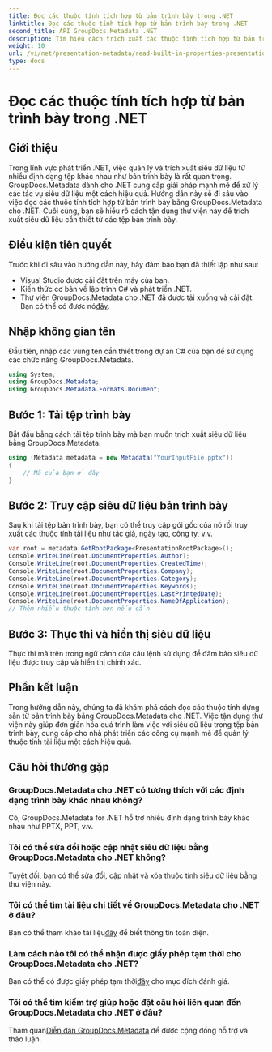 ```yaml
---
title: Đọc các thuộc tính tích hợp từ bản trình bày trong .NET
linktitle: Đọc các thuộc tính tích hợp từ bản trình bày trong .NET
second_title: API GroupDocs.Metadata .NET
description: Tìm hiểu cách trích xuất các thuộc tính tích hợp từ bản trình bày bằng GroupDocs.Metadata cho .NET trong hướng dẫn toàn diện này.
weight: 10
url: /vi/net/presentation-metadata/read-built-in-properties-presentations/
type: docs
---
```

# Đọc các thuộc tính tích hợp từ bản trình bày trong .NET

## Giới thiệu
Trong lĩnh vực phát triển .NET, việc quản lý và trích xuất siêu dữ liệu từ nhiều định dạng tệp khác nhau như bản trình bày là rất quan trọng. GroupDocs.Metadata dành cho .NET cung cấp giải pháp mạnh mẽ để xử lý các tác vụ siêu dữ liệu một cách hiệu quả. Hướng dẫn này sẽ đi sâu vào việc đọc các thuộc tính tích hợp từ bản trình bày bằng GroupDocs.Metadata cho .NET. Cuối cùng, bạn sẽ hiểu rõ cách tận dụng thư viện này để trích xuất siêu dữ liệu cần thiết từ các tệp bản trình bày.
## Điều kiện tiên quyết
Trước khi đi sâu vào hướng dẫn này, hãy đảm bảo bạn đã thiết lập như sau:
- Visual Studio được cài đặt trên máy của bạn.
- Kiến thức cơ bản về lập trình C# và phát triển .NET.
-  Thư viện GroupDocs.Metadata cho .NET đã được tải xuống và cài đặt. Bạn có thể có được nó[đây](https://releases.groupdocs.com/metadata/net/).

## Nhập không gian tên
Đầu tiên, nhập các vùng tên cần thiết trong dự án C# của bạn để sử dụng các chức năng GroupDocs.Metadata.
```csharp
using System;
using GroupDocs.Metadata;
using GroupDocs.Metadata.Formats.Document;
```
## Bước 1: Tải tệp trình bày
Bắt đầu bằng cách tải tệp trình bày mà bạn muốn trích xuất siêu dữ liệu bằng GroupDocs.Metadata.
```csharp
using (Metadata metadata = new Metadata("YourInputFile.pptx"))
{
    // Mã của bạn ở đây
}
```
## Bước 2: Truy cập siêu dữ liệu bản trình bày
Sau khi tải tệp bản trình bày, bạn có thể truy cập gói gốc của nó rồi truy xuất các thuộc tính tài liệu như tác giả, ngày tạo, công ty, v.v.
```csharp
var root = metadata.GetRootPackage<PresentationRootPackage>();
Console.WriteLine(root.DocumentProperties.Author);
Console.WriteLine(root.DocumentProperties.CreatedTime);
Console.WriteLine(root.DocumentProperties.Company);
Console.WriteLine(root.DocumentProperties.Category);
Console.WriteLine(root.DocumentProperties.Keywords);
Console.WriteLine(root.DocumentProperties.LastPrintedDate);
Console.WriteLine(root.DocumentProperties.NameOfApplication);
// Thêm nhiều thuộc tính hơn nếu cần
```
## Bước 3: Thực thi và hiển thị siêu dữ liệu
Thực thi mã trên trong ngữ cảnh của câu lệnh sử dụng để đảm bảo siêu dữ liệu được truy cập và hiển thị chính xác.

## Phần kết luận
Trong hướng dẫn này, chúng ta đã khám phá cách đọc các thuộc tính dựng sẵn từ bản trình bày bằng GroupDocs.Metadata cho .NET. Việc tận dụng thư viện này giúp đơn giản hóa quá trình làm việc với siêu dữ liệu trong tệp bản trình bày, cung cấp cho nhà phát triển các công cụ mạnh mẽ để quản lý thuộc tính tài liệu một cách hiệu quả.

## Câu hỏi thường gặp
### GroupDocs.Metadata cho .NET có tương thích với các định dạng trình bày khác nhau không?
Có, GroupDocs.Metadata for .NET hỗ trợ nhiều định dạng trình bày khác nhau như PPTX, PPT, v.v.
### Tôi có thể sửa đổi hoặc cập nhật siêu dữ liệu bằng GroupDocs.Metadata cho .NET không?
Tuyệt đối, bạn có thể sửa đổi, cập nhật và xóa thuộc tính siêu dữ liệu bằng thư viện này.
### Tôi có thể tìm tài liệu chi tiết về GroupDocs.Metadata cho .NET ở đâu?
 Bạn có thể tham khảo tài liệu[đây](https://tutorials.groupdocs.com/metadata/net/) để biết thông tin toàn diện.
### Làm cách nào tôi có thể nhận được giấy phép tạm thời cho GroupDocs.Metadata cho .NET?
 Bạn có thể có được giấy phép tạm thời[đây](https://purchase.groupdocs.com/temporary-license/) cho mục đích đánh giá.
### Tôi có thể tìm kiếm trợ giúp hoặc đặt câu hỏi liên quan đến GroupDocs.Metadata cho .NET ở đâu?
 Tham quan[Diễn đàn GroupDocs.Metadata](https://forum.groupdocs.com/c/metadata/14) để được cộng đồng hỗ trợ và thảo luận.
